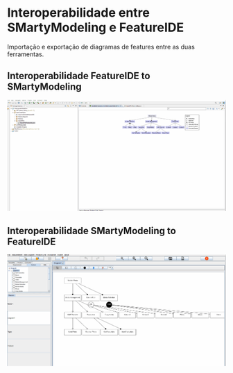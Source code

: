 
# Interoperabilidade entre SMartyModeling e FeatureIDE

Importação e exportação de diagramas de features entre as duas ferramentas.



## Interoperabilidade FeatureIDE to SMartyModeling

![](https://github.com/joserafaelSH/ProjetoFinalizadoUem/blob/main/FeatureIDEtoSM.gif)

## Interoperabilidade SMartyModeling to FeatureIDE

![](https://github.com/joserafaelSH/ProjetoFinalizadoUem/blob/main/SMtoFeatureIDE.gif)
